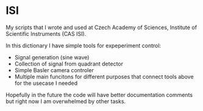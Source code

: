 # ISI
My scripts that I wrote and used at Czech Academy of Sciences, Institute of Scientific Instruments (CAS ISI). 

In this dictionary I have simple tools for expeperiment control:
  - Signal generation (sine wave) 
  - Collection of signal from quadrant detector
  - Simple Basler camera controler
  - Multiple main funcitons for different purposes that connect tools above for the usecase I needed 

Hopefully in the future the code will have better documentation comments but right now I am overwhelmed by other tasks.
